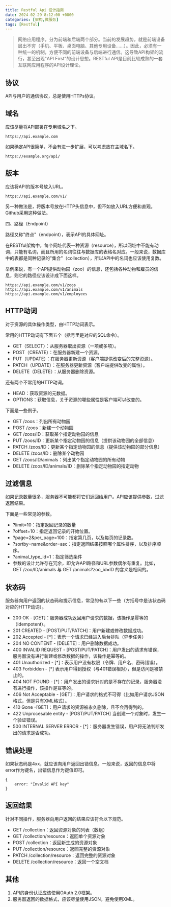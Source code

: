 ```yaml
---
title: Restful Api 设计指南
date: 2024-02-29 8:12:00 +0800
categories: [架构,微服务]
tags: [Restful]
---
```


> 网络应用程序，分为前端和后端两个部分。当前的发展趋势，就是前端设备层出不穷（手机、平板、桌面电脑、其他专用设备......）。因此，必须有一种统一的机制，方便不同的前端设备与后端进行通信。这导致API构架的流行，甚至出现"API First"的设计思想。RESTful API是目前比较成熟的一套互联网应用程序的API设计理论。

## 协议

API与用户的通信协议，总是使用HTTPs协议。

## 域名

应该尽量将API部署在专用域名之下。

```
https://api.example.com
```

如果确定API很简单，不会有进一步扩展，可以考虑放在主域名下。

```
https://example.org/api/
```
## 版本

应该将API的版本号放入URL。

```
https://api.example.com/v1/
```

另一种做法是，将版本号放在HTTP头信息中，但不如放入URL方便和直观。Github采用这种做法。

四、路径（Endpoint）

路径又称"终点"（endpoint），表示API的具体网址。

在RESTful架构中，每个网址代表一种资源（resource），所以网址中不能有动词，只能有名词，而且所用的名词往往与数据库的表格名对应。一般来说，数据库中的表都是同种记录的"集合"（collection），所以API中的名词也应该使用复数。

举例来说，有一个API提供动物园（zoo）的信息，还包括各种动物和雇员的信息，则它的路径应该设计成下面这样。
```
https://api.example.com/v1/zoos
https://api.example.com/v1/animals
https://api.example.com/v1/employees
```

## HTTP动词

对于资源的具体操作类型，由HTTP动词表示。

常用的HTTP动词有下面五个（括号里是对应的SQL命令）。

- GET（SELECT）：从服务器取出资源（一项或多项）。
- POST（CREATE）：在服务器新建一个资源。
- PUT（UPDATE）：在服务器更新资源（客户端提供改变后的完整资源）。
- PATCH（UPDATE）：在服务器更新资源（客户端提供改变的属性）。
- DELETE（DELETE）：从服务器删除资源。

还有两个不常用的HTTP动词。

- HEAD：获取资源的元数据。
- OPTIONS：获取信息，关于资源的哪些属性是客户端可以改变的。

下面是一些例子。

- GET /zoos：列出所有动物园
- POST /zoos：新建一个动物园
- GET /zoos/ID：获取某个指定动物园的信息
- PUT /zoos/ID：更新某个指定动物园的信息（提供该动物园的全部信息）
- PATCH /zoos/ID：更新某个指定动物园的信息（提供该动物园的部分信息）
- DELETE /zoos/ID：删除某个动物园
- GET /zoos/ID/animals：列出某个指定动物园的所有动物
- DELETE /zoos/ID/animals/ID：删除某个指定动物园的指定动物

## 过滤信息

如果记录数量很多，服务器不可能都将它们返回给用户。API应该提供参数，过滤返回结果。

下面是一些常见的参数。

- ?limit=10：指定返回记录的数量
- ?offset=10：指定返回记录的开始位置。
- ?page=2&per_page=100：指定第几页，以及每页的记录数。
- ?sortby=name&order=asc：指定返回结果按照哪个属性排序，以及排序顺序。
- ?animal_type_id=1：指定筛选条件
- 参数的设计允许存在冗余，即允许API路径和URL参数偶尔有重复。比如，GET /zoo/ID/animals 与 GET /animals?zoo_id=ID 的含义是相同的。

## 状态码

服务器向用户返回的状态码和提示信息，常见的有以下一些（方括号中是该状态码对应的HTTP动词）。

- 200 OK - [GET]：服务器成功返回用户请求的数据，该操作是幂等的（Idempotent）。
- 201 CREATED - [POST/PUT/PATCH]：用户新建或修改数据成功。
- 202 Accepted - [*]：表示一个请求已经进入后台排队（异步任务）
- 204 NO CONTENT - [DELETE]：用户删除数据成功。
- 400 INVALID REQUEST - [POST/PUT/PATCH]：用户发出的请求有错误，服务器没有进行新建或修改数据的操作，该操作是幂等的。
- 401 Unauthorized - [*]：表示用户没有权限（令牌、用户名、密码错误）。
- 403 Forbidden - [*] 表示用户得到授权（与401错误相对），但是访问是被禁止的。
- 404 NOT FOUND - [*]：用户发出的请求针对的是不存在的记录，服务器没有进行操作，该操作是幂等的。
- 406 Not Acceptable - [GET]：用户请求的格式不可得（比如用户请求JSON格式，但是只有XML格式）。
- 410 Gone -[GET]：用户请求的资源被永久删除，且不会再得到的。
- 422 Unprocesable entity - [POST/PUT/PATCH] 当创建一个对象时，发生一个验证错误。
- 500 INTERNAL SERVER ERROR - [*]：服务器发生错误，用户将无法判断发出的请求是否成功。

## 错误处理

如果状态码是4xx，就应该向用户返回出错信息。一般来说，返回的信息中将error作为键名，出错信息作为键值即可。
```
{
    error: "Invalid API key"
}
```

## 返回结果

针对不同操作，服务器向用户返回的结果应该符合以下规范。

- GET /collection：返回资源对象的列表（数组）
- GET /collection/resource：返回单个资源对象
- POST /collection：返回新生成的资源对象
- PUT /collection/resource：返回完整的资源对象
- PATCH /collection/resource：返回完整的资源对象
- DELETE /collection/resource：返回一个空文档

## 其他

1. API的身份认证应该使用OAuth 2.0框架。
2. 服务器返回的数据格式，应该尽量使用JSON，避免使用XML。
